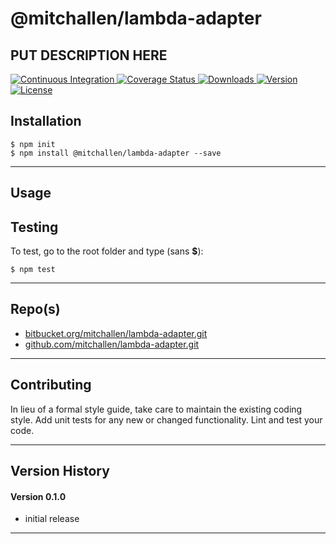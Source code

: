 @mitchallen/lambda-adapter
==
PUT DESCRIPTION HERE
--

<p align="left">
  <a href="https://travis-ci.org/mitchallen/lambda-adapter">
    <img src="https://img.shields.io/travis/mitchallen/lambda-adapter.svg?style=flat-square" alt="Continuous Integration">
  </a>
  <a href="https://codecov.io/gh/mitchallen/lambda-adapter">
    <img src="https://codecov.io/gh/mitchallen/lambda-adapter/branch/master/graph/badge.svg" alt="Coverage Status">
  </a>
  <a href="https://npmjs.org/package/@mitchallen/lambda-adapter">
    <img src="http://img.shields.io/npm/dt/@mitchallen/lambda-adapter.svg?style=flat-square" alt="Downloads">
  </a>
  <a href="https://npmjs.org/package/@mitchallen/lambda-adapter">
    <img src="http://img.shields.io/npm/v/@mitchallen/lambda-adapter.svg?style=flat-square" alt="Version">
  </a>
  <a href="https://npmjs.com/package/@mitchallen/lambda-adapter">
    <img src="https://img.shields.io/github/license/mitchallen/lambda-adapter.svg" alt="License"></a>
  </a>
</p>

## Installation

    $ npm init
    $ npm install @mitchallen/lambda-adapter --save
  
* * *

## Usage

## Testing

To test, go to the root folder and type (sans __$__):

    $ npm test
   
* * *
 
## Repo(s)

* [bitbucket.org/mitchallen/lambda-adapter.git](https://bitbucket.org/mitchallen/lambda-adapter.git)
* [github.com/mitchallen/lambda-adapter.git](https://github.com/mitchallen/lambda-adapter.git)

* * *

## Contributing

In lieu of a formal style guide, take care to maintain the existing coding style.
Add unit tests for any new or changed functionality. Lint and test your code.

* * *

## Version History

#### Version 0.1.0 

* initial release

* * *

